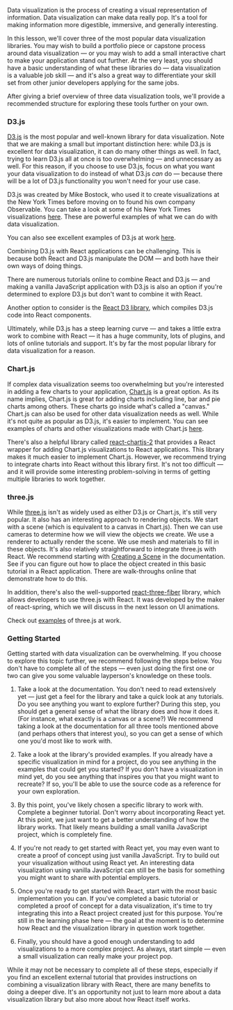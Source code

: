 Data visualization is the process of creating a visual representation of information. Data visualization can make data really pop. It's a tool for making information more digestible, immersive, and generally interesting.

In this lesson, we'll cover three of the most popular data visualization libraries. You may wish to build a portfolio piece or capstone process around data visualization — or you may wish to add a small interactive chart to make your application stand out further. At the very least, you should have a basic understanding of what these libraries do — data visualization is a valuable job skill — and it's also a great way to differentiate your skill set from other junior developers applying for the same jobs.

After giving a brief overview of three data visualization tools, we'll provide a recommended structure for exploring these tools further on your own.

### D3.js

[D3.js](https://d3js.org/) is the most popular and well-known library for data visualization. Note that we are making a small but important distinction here: while D3.js is excellent for data visualization, it can do many other things as well. In fact, trying to learn D3.js all at once is too overwhelming — and unnecessary as well. For this reason, if you choose to use D3.js, focus on what you want your data visualization to do instead of what D3.js _can_ do — because there will be a lot of D3.js functionality you won't need for your use case.

D3.js was created by Mike Bostock, who used it to create visualizations at the New York Times before moving on to found his own company Observable. You can take a look at some of his New York Times visualizations [here](https://bost.ocks.org/mike/). These are powerful examples of what we can do with data visualization.

You can also see excellent examples of D3.js at work [here](https://observablehq.com/@d3/gallery).

Combining D3.js with React applications can be challenging. This is because both React and D3.js manipulate the DOM — and both have their own ways of doing things.

There are numerous tutorials online to combine React and D3.js — and making a vanilla JavaScript application with D3.js is also an option if you're determined to explore D3.js but don't want to combine it with React.

Another option to consider is the [React D3 library](https://react-d3-library.github.io/), which compiles D3.js code into React components.

Ultimately, while D3.js has a steep learning curve — and takes a little extra work to combine with React — it has a huge community, lots of plugins, and lots of online tutorials and support. It's by far the most popular library for data visualization for a reason.

### Chart.js

If complex data visualization seems too overwhelming but you're interested in adding a few charts to your application, [Chart.js](https://www.chartjs.org/) is a great option. As its name implies, Chart.js is great for adding charts including line, bar and pie charts among others. These charts go inside what's called a "canvas." Chart.js can also be used for other data visualization needs as well. While it's not quite as popular as D3.js, it's easier to implement. You can see examples of charts and other visualizations made with Chart.js [here](https://www.chartjs.org/samples/latest/).

There's also a helpful library called [react-chartjs-2](https://github.com/jerairrest/react-chartjs-2) that provides a React wrapper for adding Chart.js visualizations to React applications. This library makes it much easier to implement Chart.js. However, we recommend trying to integrate charts into React without this library first. It's not too difficult — and it will provide some interesting problem-solving in terms of getting multiple libraries to work together.

### three.js

While [three.js](https://threejs.org/) isn't as widely used as either D3.js or Chart.js, it's still very popular. It also has an interesting approach to rendering objects. We start with a scene (which is equivalent to a canvas in Chart.js). Then we can use cameras to determine how we will view the objects we create. We use a renderer to actually render the scene. We use mesh and materials to fill in these objects. It's also relatively straightforward to integrate three.js with React. We recommend starting with [Creating a Scene](https://threejs.org/docs/index.html#manual/en/introduction/Creating-a-scene) in the documentation. See if you can figure out how to place the object created in this basic tutorial in a React application. There are walk-throughs online that demonstrate how to do this.

In addition, there's also the well-supported [react-three-fiber](https://github.com/react-spring/react-three-fiber) library, which allows developers to use three.js with React. It was developed by the maker of react-spring, which we will discuss in the next lesson on UI animations.

Check out [examples](https://threejs.org/examples/) of three.js at work.

### Getting Started

Getting started with data visualization can be overwhelming. If you choose to explore this topic further, we recommend following the steps below. You don't have to complete all of the steps — even just doing the first one or two can give you some valuable layperson's knowledge on these tools.

1. Take a look at the documentation. You don't need to read extensively yet — just get a feel for the library and take a quick look at any tutorials. Do you see anything you want to explore further? During this step, you should get a general sense of what the library does and how it does it. (For instance, what exactly is a canvas or a scene?) We recommend taking a look at the documentation for all three tools mentioned above (and perhaps others that interest you), so you can get a sense of which one you'd most like to work with.

2. Take a look at the library's provided examples. If you already have a specific visualization in mind for a project, do you see anything in the examples that could get you started? If you don't have a visualization in mind yet, do you see anything that inspires you that you might want to recreate? If so, you'll be able to use the source code as a reference for your own exploration.

3. By this point, you've likely chosen a specific library to work with. Complete a beginner tutorial. Don't worry about incorporating React yet. At this point, we just want to get a better understanding of how the library works. That likely means building a small vanilla JavaScript project, which is completely fine.

4. If you're not ready to get started with React yet, you may even want to create a proof of concept using just vanilla JavaScript. Try to build out your visualization without using React yet. An interesting data visualization using vanilla JavaScript can still be the basis for something you might want to share with potential employers.

5. Once you're ready to get started with React, start with the most basic implementation you can. If you've completed a basic tutorial or completed a proof of concept for a data visualization, it's time to try integrating this into a React project created just for this purpose. You're still in the learning phase here — the goal at the moment is to determine how React and the visualization library in question work together.

6. Finally, you should have a good enough understanding to add visualizations to a more complex project. As always, start simple — even a small visualization can really make your project pop.

While it may not be necessary to complete all of these steps, especially if you find an excellent external tutorial that provides instructions on combining a visualization library with React, there are many benefits to doing a deeper dive. It's an opportunity not just to learn more about a data visualization library but also more about how React itself works.